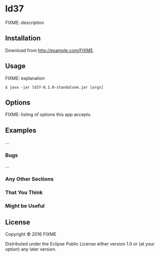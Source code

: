 # ld37

FIXME: description

## Installation

Download from http://example.com/FIXME.

## Usage

FIXME: explanation

    $ java -jar ld37-0.1.0-standalone.jar [args]

## Options

FIXME: listing of options this app accepts.

## Examples

...

### Bugs

...

### Any Other Sections
### That You Think
### Might be Useful

## License

Copyright © 2016 FIXME

Distributed under the Eclipse Public License either version 1.0 or (at
your option) any later version.
